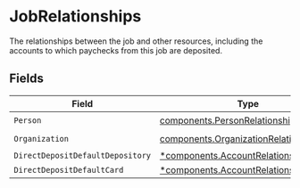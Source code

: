 # JobRelationships

The relationships between the job and other resources, including the accounts to which paychecks from this job are deposited.


## Fields

| Field                                                                                          | Type                                                                                           | Required                                                                                       | Description                                                                                    |
| ---------------------------------------------------------------------------------------------- | ---------------------------------------------------------------------------------------------- | ---------------------------------------------------------------------------------------------- | ---------------------------------------------------------------------------------------------- |
| `Person`                                                                                       | [components.PersonRelationshipReadOnly](../../models/components/personrelationshipreadonly.md) | :heavy_check_mark:                                                                             | N/A                                                                                            |
| `Organization`                                                                                 | [components.OrganizationRelationship](../../models/components/organizationrelationship.md)     | :heavy_check_mark:                                                                             | N/A                                                                                            |
| `DirectDepositDefaultDepository`                                                               | [*components.AccountRelationship](../../models/components/accountrelationship.md)              | :heavy_minus_sign:                                                                             | N/A                                                                                            |
| `DirectDepositDefaultCard`                                                                     | [*components.AccountRelationship](../../models/components/accountrelationship.md)              | :heavy_minus_sign:                                                                             | N/A                                                                                            |